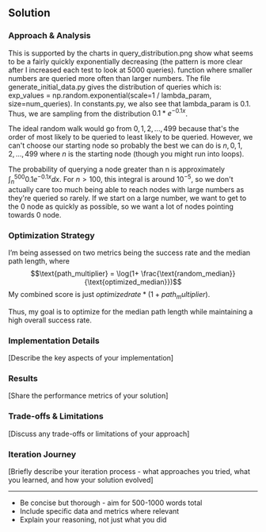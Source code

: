 
## Solution 

### Approach & Analysis

This is supported by the charts in query_distribution.png show what seems to be a fairly quickly exponentially decreasing (the pattern is more clear after I increased each test to look at 5000 queries).
function where smaller numbers are queried more often than larger numbers.  The file generate_initial_data.py gives the distribution of queries which is:
exp_values = np.random.exponential(scale=1 / lambda_param, size=num_queries).
In constants.py, we also see that lambda_param is 0.1. Thus, we are sampling
from the distribution $0.1*e^{-0.1x}$. 

The ideal random walk would go from $0,1,2,...,499$ because that's the order of most likely to be queried to least likely to be queried.
However, we can't choose our starting node so probably the best we can do is $n, 0,1,2,...,499$ where $n$ is the starting node (though you might run into loops).

The probability of querying a node greater than n is approximately 
$\int_{n}^{500} 0.1e^{-0.1x}dx$. For $n > 100$, this integral is around $10^{-5}$, so we don't actually care too much
being able to reach nodes with large numbers as they're queried so rarely. If we start on a large number, we want to get
to the $0$ node as quickly as possible, so we want a lot of nodes pointing towards $0$ node.


### Optimization Strategy

I’m being assessed on two metrics being the success rate and the median path length, where
$$\text{path_multiplier} = \log(1+ \frac{\text{random_median}}{\text{optimized_median}})$$
My combined score is just $optimized rate * (1+path_multiplier)$.

Thus, my goal is to optimize for the median path length while maintaining a high overall success rate. 



### Implementation Details

[Describe the key aspects of your implementation]

### Results

[Share the performance metrics of your solution]

### Trade-offs & Limitations

[Discuss any trade-offs or limitations of your approach]

### Iteration Journey

[Briefly describe your iteration process - what approaches you tried, what you learned, and how your solution evolved]

---

* Be concise but thorough - aim for 500-1000 words total
* Include specific data and metrics where relevant
* Explain your reasoning, not just what you did